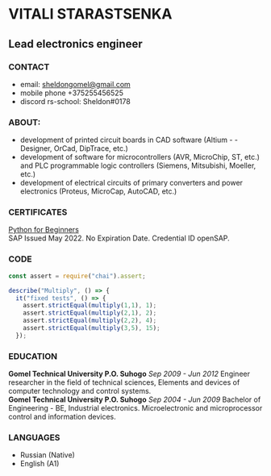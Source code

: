 # VITALI STARASTSENKA
## Lead electronics engineer
### CONTACT
 - email: [sheldongomel@gmail.com](mailto:sheldongomel@gmail.com)
 - mobile phone +375255456525
 - discord rs-school: Sheldon#0178 
### ABOUT:
- development of printed circuit boards in CAD software (Altium - - Designer, OrCad, DipTrace, etc.)
- development of software for microcontrollers (AVR, MicroChip, ST, etc.) and PLC programmable logic controllers (Siemens, Mitsubishi, Moeller, etc.)
- development of electrical circuits of primary converters and power electronics (Proteus, MicroCap, AutoCAD, etc.)
### CERTIFICATES 
[Python for Beginners](https://open.sap.com/verify/xukig-hypib-pilez-bypeb-guzic)\
SAP Issued May 2022. No Expiration Date. Credential ID openSAP.
### CODE
```javascript
const assert = require("chai").assert;

describe("Multiply", () => {
  it("fixed tests", () => {
    assert.strictEqual(multiply(1,1), 1);
    assert.strictEqual(multiply(2,1), 2);
    assert.strictEqual(multiply(2,2), 4);
    assert.strictEqual(multiply(3,5), 15);   
  });
```
### EDUCATION
**Gomel Technical University P.O. Suhogo** *Sep 2009 - Jun 2012*
Engineer researcher in the field of technical sciences, Elements and devices of computer technology and control systems.\
**Gomel Technical University P.O. Suhogo** *Sep 2004 - Jun 2009*
Bachelor of Engineering - BE, Industrial electronics. Microelectronic and microprocessor control and information devices.
### LANGUAGES
- Russian (Native)
- English (A1)